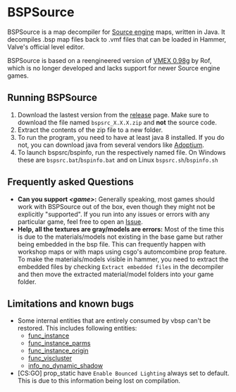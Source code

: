 # BSPSource

BSPSource is a map decompiler for [Source engine](http://developer.valvesoftware.com/wiki/Source) maps, written in Java.
It decompiles .bsp map files back to .vmf files that can be loaded in Hammer, Valve's official level editor.

BSPSource is based on a reengineered version of [VMEX 0.98g](http://www.bagthorpe.org/bob/cofrdrbob/vmex.html) by Rof, which is no longer developed and lacks support for newer Source engine games.

## Running BSPSource
1. Download the lastest version from the [release](https://github.com/ata4/bspsrc/releases) page. Make sure to download the file named `bspsrc_X.X.X.zip` and **not** the source code.
2. Extract the contents of the zip file to a new folder.
3. To run the program, you need to have at least java 8 installed. If you do not, you can download java from several vendors like [Adoptium](https://adoptium.net/).
4. To launch bspsrc/bspinfo, run the respectively named file. On Windows these are `bspsrc.bat`/`bspinfo.bat` and on Linux `bspsrc.sh`/`bspinfo.sh`

## Frequently asked Questions

* **Can you support _\<game\>_:**
    Generally speaking, most games should work with BSPSource out of the box, even though they might not be explicitly "supported". If you run into any issues or errors with any particular game, feel free to open an [Issue](https://github.com/ata4/bspsrc/issues).
* **Help, all the textures are gray/models are errors:**
    Most of the time this is due to the materials/models not existing in the base game but rather being embedded in the bsp file. This can frequently happen with workshop maps or with maps using csgo's automcombine prop feature. To make the materials/models visible in hammer, you need to extract the embedded files by checking `Extract embedded files` in the decompiler and then move the extracted material/model folders into your game folder.

## Limitations and known bugs

* Some internal entities that are entirely consumed by vbsp can't be restored. This includes following entities:
    * [func_instance](http://developer.valvesoftware.com/wiki/func_instance)
    * [func_instance_parms](http://developer.valvesoftware.com/wiki/func_instance_parms)
    * [func_instance_origin](http://developer.valvesoftware.com/wiki/func_instance_origin)
    * [func_viscluster](http://developer.valvesoftware.com/wiki/func_viscluster)
    * [info_no_dynamic_shadow](http://developer.valvesoftware.com/wiki/info_no_dynamic_shadow)
* [CS:GO] prop_static have `Enable Bounced Lighting` always set to default. This is due to this information being lost on compilation.
